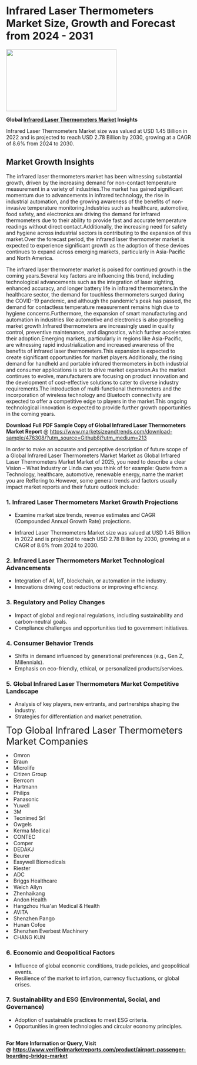 <H1>Infrared Laser Thermometers Market Size, Growth and Forecast from 2024 - 2031</H1><img class="aligncenter size-medium wp-image-584254" src="https://thirdeyenews.in/wp-content/uploads/2024/09/Global-Market-Research-300x168.jpeg" alt="" width="300" height="168" /><p><strong>Global&nbsp;<a href="https://www.marketsizeandtrends.com/download-sample/476308/?utm_source=Github8j?utm_medium=213">Infrared Laser Thermometers Market</a> Insights</strong></p><p>Infrared Laser Thermometers Market size was valued at USD 1.45 Billion in 2022 and is projected to reach USD 2.78 Billion by 2030, growing at a CAGR of 8.6% from 2024 to 2030.</p><p><h2>Market Growth Insights</h2> <p>The infrared laser thermometers market has been witnessing substantial growth, driven by the increasing demand for non-contact temperature measurement in a variety of industries.The market has gained significant momentum due to advancements in infrared technology, the rise in industrial automation, and the growing awareness of the benefits of non-invasive temperature monitoring.Industries such as healthcare, automotive, food safety, and electronics are driving the demand for infrared thermometers due to their ability to provide fast and accurate temperature readings without direct contact.Additionally, the increasing need for safety and hygiene across industrial sectors is contributing to the expansion of this market.Over the forecast period, the infrared laser thermometer market is expected to experience significant growth as the adoption of these devices continues to expand across emerging markets, particularly in Asia-Pacific and North America.</p> <p>The infrared laser thermometer market is poised for continued growth in the coming years.Several key factors are influencing this trend, including technological advancements such as the integration of laser sighting, enhanced accuracy, and longer battery life in infrared thermometers.In the healthcare sector, the demand for touchless thermometers surged during the COVID-19 pandemic, and although the pandemic's peak has passed, the demand for contactless temperature measurement remains high due to hygiene concerns.Furthermore, the expansion of smart manufacturing and automation in industries like automotive and electronics is also propelling market growth.Infrared thermometers are increasingly used in quality control, preventive maintenance, and diagnostics, which further accelerates their adoption.Emerging markets, particularly in regions like Asia-Pacific, are witnessing rapid industrialization and increased awareness of the benefits of infrared laser thermometers.This expansion is expected to create significant opportunities for market players.Additionally, the rising demand for handheld and portable infrared thermometers in both industrial and consumer applications is set to drive market expansion.As the market continues to evolve, manufacturers are focusing on product innovation and the development of cost-effective solutions to cater to diverse industry requirements.The introduction of multi-functional thermometers and the incorporation of wireless technology and Bluetooth connectivity are expected to offer a competitive edge to players in the market.This ongoing technological innovation is expected to provide further growth opportunities in the coming years.<p><span class=""><strong>Download Full PDF Sample Copy of Global Infrared Laser Thermometers Market Report</strong> @ <a href="https://www.marketsizeandtrends.com/download-sample/476308/?utm_source=Github8j?utm_medium=213" target="_blank">https://www.marketsizeandtrends.com/download-sample/476308/?utm_source=Github8j?utm_medium=213</a></span></p><p>In order to make an accurate and perceptive description of future scope of a Global&nbsp;Infrared Laser Thermometers Market Market as Global&nbsp;Infrared Laser Thermometers Market Market of 2025, you need to describe a clear Vision &ndash; What Industry or Linda can you think of for example: Quote from a Technology, healthcare, automotive, renewable energy, name the market you are Reffering to.However, some general trends and factors usually impact market reports and their future outlook include:</p><h3>1.&nbsp;<strong>Infrared Laser Thermometers Market Growth Projections</strong></h3><ul><li>Examine market size trends, revenue estimates and CAGR (Compounded Annual Growth Rate) projections.</li><li><p>Infrared Laser Thermometers Market size was valued at USD 1.45 Billion in 2022 and is projected to reach USD 2.78 Billion by 2030, growing at a CAGR of 8.6% from 2024 to 2030.</p></li></ul><h3>2.&nbsp;<strong>Infrared Laser Thermometers Market Technological Advancements</strong></h3><ul><li>Integration of AI, IoT, blockchain, or automation in the industry.</li><li>Innovations driving cost reductions or improving efficiency.</li></ul><h3>3.&nbsp;<strong>Regulatory and Policy Changes</strong></h3><ul><li>Impact of global and regional regulations, including sustainability and carbon-neutral goals.</li><li>Compliance challenges and opportunities tied to government initiatives.</li></ul><h3>4.&nbsp;<strong>Consumer Behavior Trends</strong></h3><ul><li>Shifts in demand influenced by generational preferences (e.g., Gen Z, Millennials).</li><li>Emphasis on eco-friendly, ethical, or personalized products/services.</li></ul><h3>5.&nbsp;<strong>Global Infrared Laser Thermometers Market Competitive Landscape</strong></h3><ul><li>Analysis of key players, new entrants, and partnerships shaping the industry.</li><li>Strategies for differentiation and market penetration.</li></ul><p data-pm-slice="1 1 []"><span style="color: inherit; font-family: inherit; font-size: 25px;">Top Global Infrared Laser Thermometers Market Companies</span></p><div class="" data-test-id=""><p><li>Omron</li><li> Braun</li><li> Microlife</li><li> Citizen Group</li><li> Berrcom</li><li> Hartmann</li><li> Philips</li><li> Panasonic</li><li> Yuwell</li><li> 3M</li><li> Tecnimed Srl</li><li> Owgels</li><li> Kerma Medical</li><li> CONTEC</li><li> Comper</li><li> DEDAKJ</li><li> Beurer</li><li> Easywell Biomedicals</li><li> Riester</li><li> ADC</li><li> Briggs Healthcare</li><li> Welch Allyn</li><li> Zhenhaikang</li><li> Andon Health</li><li> Hangzhou Hua'an Medical & Health</li><li> AViTA</li><li> Shenzhen Pango</li><li> Hunan Cofoe</li><li> Shenzhen Everbest Machinery</li><li> CHANG KUN</li></p></div><h3>6.&nbsp;<strong>Economic and Geopolitical Factors</strong></h3><ul><li>Influence of global economic conditions, trade policies, and geopolitical events.</li><li>Resilience of the market to inflation, currency fluctuations, or global crises.</li></ul><h3>7.&nbsp;<strong>Sustainability and ESG (Environmental, Social, and Governance)</strong></h3><ul><li>Adoption of sustainable practices to meet ESG criteria.</li><li>Opportunities in green technologies and circular economy principles.</li></ul><h2><strong style="font-size: 14px;">For More Information or Query, Visit @&nbsp;</strong><a style="background-color: #ffffff; font-size: 14px;" href="https://www.marketsizeandtrends.com/report/infrared-laser-thermometers-market/" target="_blank">https://www.verifiedmarketreports.com/product/airport-passenger-boarding-bridge-market</a></h2>